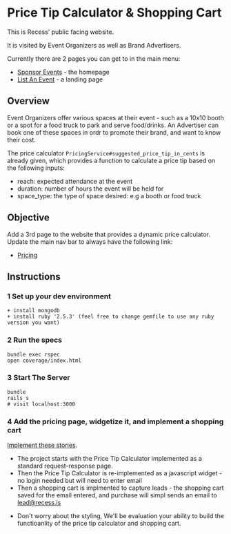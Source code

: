 # Price Tip Calculator & Shopping Cart
This is Recess' public facing website.

It is visited by Event Organizers as well as Brand Advertisers.

Currently there are 2 pages you can get to in the main menu:

  - [Sponsor Events](http://localhost:3000) - the homepage
  - [List An Event](http://localhost:3000/for_events) - a landing page

## Overview
Event Organizers offer various spaces at their event - such as a 10x10 booth or a spot for a food truck to park and serve food/drinks. An Advertiser can book one of these spaces in ordr to promote their brand, and want to know their cost.

The price calculator `PricingService#suggested_price_tip_in_cents` is already given, which provides a function to calculate a price tip based on the following inputs:

  - reach: expected attendance at the event
  - duration: number of hours the event will be held for
  - space_type: the type of space desired: e.g a booth or food truck

## Objective
Add a 3rd page to the website that provides a dynamic price calculator. Update the main nav bar to always have the following link:

  - [Pricing](http://localhost:3000/pricing)

## Instructions

### 1 Set up your dev environment

```
+ install mongodb
+ install ruby '2.5.3' (feel free to change gemfile to use any ruby version you want)
```

### 2 Run the specs
```
bundle exec rspec
open coverage/index.html
```


### 3 Start The Server
```
bundle
rails s
# visit localhost:3000
```

### 4 Add the pricing page, widgetize it, and implement a shopping cart
[Implement these stories](https://pivotaltracker.com/0000).

  - The project starts with the Price Tip Calculator implemented as a standard request-response page.
  - Then the Price Tip Calculator is re-implemented as a javascript widget - no login needed but will need to enter email
  - Then a shopping cart is implmented to capture leads - the shopping cart saved for the email entered, and purchase will simpl sends an email to lead@recess.is

  * Don't worry about the styling, We'll be evaluation your ability to build the functioanlity of the price tip calculator and shopping cart.
